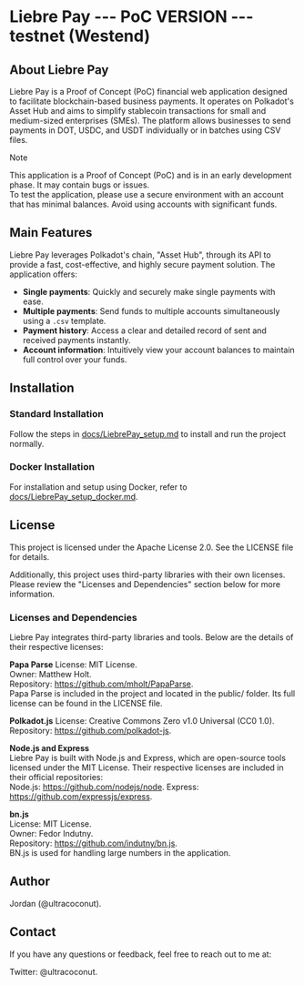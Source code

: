 # Liebre Pay --- PoC VERSION --- testnet (Westend)

## About Liebre Pay
Liebre Pay is a Proof of Concept (PoC) financial web application designed to facilitate blockchain-based business payments. It operates on Polkadot's Asset Hub and aims to simplify stablecoin transactions for small and medium-sized enterprises (SMEs). The platform allows businesses to send payments in DOT, USDC, and USDT individually or in batches using CSV files.
>[!NOTE] 
> This application is a Proof of Concept (PoC) and is in an early development phase. It may contain bugs or issues.  
> To test the application, please use a secure environment with an account that has minimal balances. Avoid using accounts with significant funds.

## Main Features
Liebre Pay leverages Polkadot's chain, "Asset Hub", through its API to provide a fast, cost-effective, and highly secure payment solution. The application offers:

- **Single payments**: Quickly and securely make single payments with ease.
- **Multiple payments**: Send funds to multiple accounts simultaneously using a `.csv` template.
- **Payment history**: Access a clear and detailed record of sent and received payments instantly.
- **Account information**: Intuitively view your account balances to maintain full control over your funds.

## Installation

### Standard Installation
Follow the steps in [docs/LiebrePay_setup.md](docs/LiebrePay_setup.md) to install and run the project normally.

### Docker Installation
For installation and setup using Docker, refer to [docs/LiebrePay_setup_docker.md](docs/LiebrePay_setup_docker.md).

## License
This project is licensed under the Apache License 2.0. See the LICENSE file for details.

Additionally, this project uses third-party libraries with their own licenses. Please review the "Licenses and Dependencies" section below for more information.

### Licenses and Dependencies
Liebre Pay integrates third-party libraries and tools. Below are the details of their respective licenses:

**Papa Parse** 
License: MIT License.  
Owner: Matthew Holt.  
Repository: https://github.com/mholt/PapaParse.  
Papa Parse is included in the project and located in the public/ folder. Its full license can be found in the LICENSE file.

**Polkadot.js**
License: Creative Commons Zero v1.0 Universal (CC0 1.0).  
Repository: https://github.com/polkadot-js.  

**Node.js and Express**  
Liebre Pay is built with Node.js and Express, which are open-source tools licensed under the MIT License. Their respective licenses are included in their official repositories:  
Node.js: https://github.com/nodejs/node. 
Express: https://github.com/expressjs/express.

**bn.js**   
License: MIT License.  
Owner: Fedor Indutny.  
Repository: https://github.com/indutny/bn.js.  
BN.js is used for handling large numbers in the application.



## Author
Jordan (@ultracoconut).   

## Contact
If you have any questions or feedback, feel free to reach out to me at:

Twitter: @ultracoconut.
